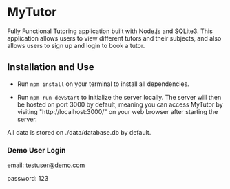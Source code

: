# MyTutor

Fully Functional Tutoring application built with Node.js and SQLite3. This application allows users to view different tutors and their subjects, and also allows users to sign up and login to book a tutor.

## Installation and Use

- Run `npm install` on your terminal to install all dependencies.

- Run `npm run devStart` to initialize the server locally. The server will then be hosted on port 3000 by default, meaning you can access MyTutor by visiting "http://localhost:3000/" on your web browser after starting the server.

All data is stored on ./data/database.db by default.

### Demo User Login
email: testuser@demo.com

password: 123
